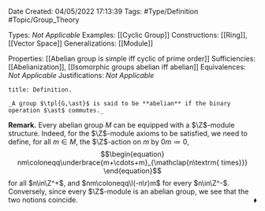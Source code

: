<div class="topSpace"></div>

Date Created: 04/05/2022 17:13:39
Tags: #Type/Definition #Topic/Group_Theory

Types: _Not Applicable_
Examples: [[Cyclic Group]]
Constructions: [[Ring]], [[Vector Space]]
Generalizations: [[Module]]

Properties: [[Abelian group is simple iff cyclic of prime order]]
Sufficiencies: [[Abelianization]], [[Isomorphic groups abelian iff abelian]]
Equivalences: _Not Applicable_
Justifications: _Not Applicable_

``` ad-Definition
title: Definition.

_A group $\tpl{G,\ast}$ is said to be **abelian** if the binary operation $\ast$ commutes._

```

**Remark.** Every abelian group $M$ can be equipped with a $\Z$-module structure. Indeed, for the $\Z$-module axioms to be satisfied, we need to define, for all $m\in M$, the $\Z$-action on $m$ by $0m\coloneqq0$,
$$\begin{equation}
    nm\coloneqq\underbrace{m+\cdots+m}_{\mathclap{n\textrm{ times}}}
\end{equation}$$
for all $n\in\Z^+$, and $nm\coloneqq\l(-n\r)m$ for every $n\in\Z^-$. Conversely, since every $\Z$-module is an abelian group, we see that the two notions coincide.<span style="float:right;">$\blacklozenge$</span>
